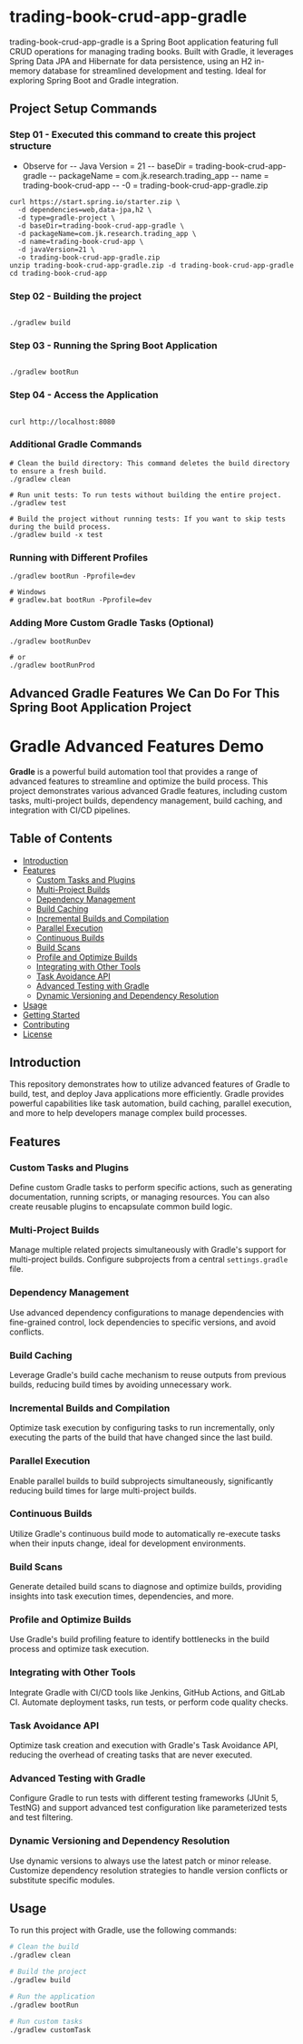 # trading-book-crud-app-gradle
trading-book-crud-app-gradle is a Spring Boot application featuring full CRUD operations for managing trading books. Built with Gradle, it leverages Spring Data JPA and Hibernate for data persistence, using an H2 in-memory database for streamlined development and testing. Ideal for exploring Spring Boot and Gradle integration.

## Project Setup Commands

### Step 01 - Executed this command to create this project structure

- Observe for
    -- Java Version = 21
    -- baseDir = trading-book-crud-app-gradle
    -- packageName = com.jk.research.trading_app
    -- name = trading-book-crud-app
    -- -0 = trading-book-crud-app-gradle.zip

```shell
curl https://start.spring.io/starter.zip \
  -d dependencies=web,data-jpa,h2 \
  -d type=gradle-project \
  -d baseDir=trading-book-crud-app-gradle \
  -d packageName=com.jk.research.trading_app \
  -d name=trading-book-crud-app \
  -d javaVersion=21 \
  -o trading-book-crud-app-gradle.zip
unzip trading-book-crud-app-gradle.zip -d trading-book-crud-app-gradle
cd trading-book-crud-app

```

### Step 02 - Building the project

```shell

./gradlew build

```

### Step 03 - Running the Spring Boot Application

```shell

./gradlew bootRun

```

### Step 04 - Access the Application

```shell

curl http://localhost:8080

```

### Additional Gradle Commands

```shell
# Clean the build directory: This command deletes the build directory to ensure a fresh build.
./gradlew clean

# Run unit tests: To run tests without building the entire project.
./gradlew test

# Build the project without running tests: If you want to skip tests during the build process.
./gradlew build -x test

```

### Running with Different Profiles
```shell
./gradlew bootRun -Pprofile=dev

# Windows 
# gradlew.bat bootRun -Pprofile=dev

```

### Adding More Custom Gradle Tasks (Optional)
```shell
./gradlew bootRunDev

# or 
./gradlew bootRunProd

```

## Advanced Gradle Features We Can Do For This Spring Boot Application Project

# Gradle Advanced Features Demo

**Gradle** is a powerful build automation tool that provides a range of advanced features to streamline and optimize the build process. This project demonstrates various advanced Gradle features, including custom tasks, multi-project builds, dependency management, build caching, and integration with CI/CD pipelines.

## Table of Contents

- [Introduction](#introduction)
- [Features](#features)
  - [Custom Tasks and Plugins](#custom-tasks-and-plugins)
  - [Multi-Project Builds](#multi-project-builds)
  - [Dependency Management](#dependency-management)
  - [Build Caching](#build-caching)
  - [Incremental Builds and Compilation](#incremental-builds-and-compilation)
  - [Parallel Execution](#parallel-execution)
  - [Continuous Builds](#continuous-builds)
  - [Build Scans](#build-scans)
  - [Profile and Optimize Builds](#profile-and-optimize-builds)
  - [Integrating with Other Tools](#integrating-with-other-tools)
  - [Task Avoidance API](#task-avoidance-api)
  - [Advanced Testing with Gradle](#advanced-testing-with-gradle)
  - [Dynamic Versioning and Dependency Resolution](#dynamic-versioning-and-dependency-resolution)
- [Usage](#usage)
- [Getting Started](#getting-started)
- [Contributing](#contributing)
- [License](#license)

## Introduction

This repository demonstrates how to utilize advanced features of Gradle to build, test, and deploy Java applications more efficiently. Gradle provides powerful capabilities like task automation, build caching, parallel execution, and more to help developers manage complex build processes.

## Features

### Custom Tasks and Plugins

Define custom Gradle tasks to perform specific actions, such as generating documentation, running scripts, or managing resources. You can also create reusable plugins to encapsulate common build logic.

### Multi-Project Builds

Manage multiple related projects simultaneously with Gradle's support for multi-project builds. Configure subprojects from a central `settings.gradle` file.

### Dependency Management

Use advanced dependency configurations to manage dependencies with fine-grained control, lock dependencies to specific versions, and avoid conflicts.

### Build Caching

Leverage Gradle's build cache mechanism to reuse outputs from previous builds, reducing build times by avoiding unnecessary work.

### Incremental Builds and Compilation

Optimize task execution by configuring tasks to run incrementally, only executing the parts of the build that have changed since the last build.

### Parallel Execution

Enable parallel builds to build subprojects simultaneously, significantly reducing build times for large multi-project builds.

### Continuous Builds

Utilize Gradle's continuous build mode to automatically re-execute tasks when their inputs change, ideal for development environments.

### Build Scans

Generate detailed build scans to diagnose and optimize builds, providing insights into task execution times, dependencies, and more.

### Profile and Optimize Builds

Use Gradle's build profiling feature to identify bottlenecks in the build process and optimize task execution.

### Integrating with Other Tools

Integrate Gradle with CI/CD tools like Jenkins, GitHub Actions, and GitLab CI. Automate deployment tasks, run tests, or perform code quality checks.

### Task Avoidance API

Optimize task creation and execution with Gradle's Task Avoidance API, reducing the overhead of creating tasks that are never executed.

### Advanced Testing with Gradle

Configure Gradle to run tests with different testing frameworks (JUnit 5, TestNG) and support advanced test configuration like parameterized tests and test filtering.

### Dynamic Versioning and Dependency Resolution

Use dynamic versions to always use the latest patch or minor release. Customize dependency resolution strategies to handle version conflicts or substitute specific modules.

## Usage

To run this project with Gradle, use the following commands:

```bash
# Clean the build
./gradlew clean

# Build the project
./gradlew build

# Run the application
./gradlew bootRun

# Run custom tasks
./gradlew customTask

